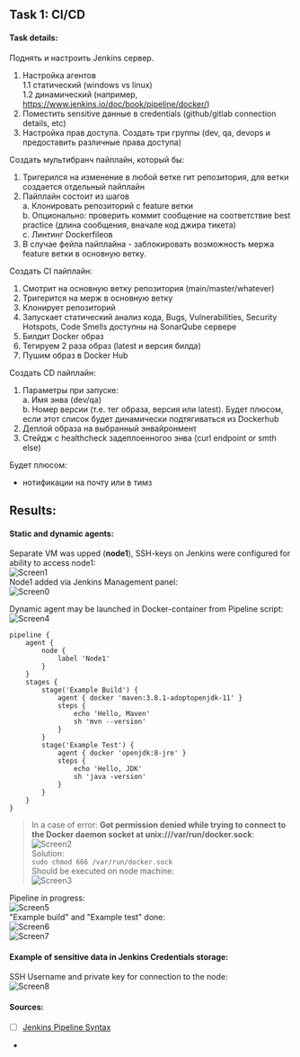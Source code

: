 ## Task 1: CI/CD

#### Task details:  

Поднять и настроить Jenkins сервер.    
1. Настройка агентов  
1.1 статический (windows vs linux)  
1.2 динамический (например, https://www.jenkins.io/doc/book/pipeline/docker/)      
2. Поместить sensitive данные в credentials (github/gitlab connection details, etc)  
3. Настройка прав доступа. Создать три группы (dev, qa, devops и предоставить различные права доступа)    
 
Создать мультибранч пайплайн, который бы:  
1. Тригерился на изменение в любой ветке гит репозитория, для ветки создается отдельный пайплайн  
2. Пайплайн состоит из шагов  
  a. Клонировать репозиторий с feature ветки  
  b. Опционально: проверить коммит сообщение на соответствие best practice (длина сообщения, вначале код джира тикета)    
c. Линтинг Dockerfileов  
3. В случае фейла пайплайна - заблокировать возможность мержа feature ветки в основную ветку.  

Создать CI пайплайн:    
1. Смотрит на основную ветку репозитория (main/master/whatever)    
2. Тригерится на мерж в основную ветку  
3. Клонирует репозиторий  
4. Запускает статический анализ кода, Bugs, Vulnerabilities, Security Hotspots, Code Smells доступны на SonarQube сервере    
5. Билдит Docker образ  
6. Тегируем 2 раза образ (latest и версия билда)  
7. Пушим образ в Docker Hub  

Создать CD пайплайн:  
1. Параметры при запуске:    
a. Имя энва (dev/qa)  
b. Номер версии (т.е. тег образа, версия или latest). Будет плюсом, если этот список будет динамически подтягиваться из Dockerhub    
2. Деплой образа на выбранный энвайронмент  
3. Стейдж с healthcheck задеплоенногоо энва (curl endpoint or smth else)  

Будет плюсом:  
+ нотификации на почту или в тимз  
 
## Results:  
#### Static and dynamic agents:
Separate VM was upped (**node1**), SSH-keys on Jenkins were configured for ability to access node1:  
![Screen1](./task_images/Screenshot_1.png)  
Node1 added via Jenkins Management panel:    
![Screen0](./task_images/Screenshot_0.png)  

Dynamic agent may be launched in Docker-container from Pipeline script:  
![Screen4](./task_images/Screenshot_4.png)  
```commandline
pipeline {
    agent {
        node {
            label 'Node1'
        }
    }
    stages {
        stage('Example Build') {
            agent { docker 'maven:3.8.1-adoptopenjdk-11' } 
            steps {
                echo 'Hello, Maven'
                sh 'mvn --version'
            }
        }
        stage('Example Test') {
            agent { docker 'openjdk:8-jre' } 
            steps {
                echo 'Hello, JDK'
                sh 'java -version'
            }
        }
    }
}
```
>In a case of error: **Got permission denied while trying to connect to the Docker daemon socket at unix:///var/run/docker.sock**:
>![Screen2](./task_images/Screenshot_2.png)  
> Solution:  
> ```sudo chmod 666 /var/run/docker.sock```   
> Should be executed on node machine:  
> ![Screen3](./task_images/Screenshot_3.png)  

Pipeline in progress:  
![Screen5](./task_images/Screenshot_5.png)  
"Example build" and "Example test" done:  
![Screen6](./task_images/Screenshot_6.png)  
![Screen7](./task_images/Screenshot_7.png)  

#### Example of sensitive data in Jenkins Credentials storage:  
SSH Username and private key for connection to the node:  
![Screen8](./task_images/Screenshot_8.png)  



#### Sources:  
- [ ] [Jenkins Pipeline Syntax](https://www.jenkins.io/doc/book/pipeline/syntax/)  
- 
  
